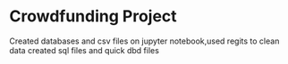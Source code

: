 # Crowdfunding Project
Created databases and csv files on jupyter notebook,used regits to clean data 
created sql files and quick dbd files 
